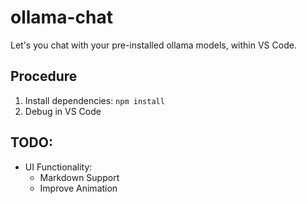 # ollama-chat

Let's you chat with your pre-installed ollama models, within VS Code.

## Procedure

1) Install dependencies: `npm install`
2) Debug in VS Code



## TODO:

- UI Functionality:
    - Markdown Support
    - Improve Animation